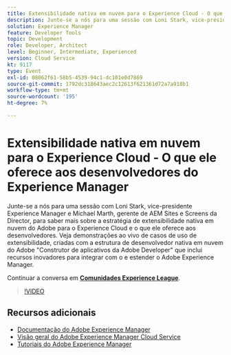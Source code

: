 ```yaml
---
title: Extensibilidade nativa em nuvem para o Experience Cloud - O que ele oferece aos desenvolvedores do Experience Manager
description: Junte-se a nós para uma sessão com Loni Stark, vice-presidente Experience Manager e Michael Marth, gerente de AEM Sites e Screens da Director, para saber mais sobre a estratégia de extensibilidade nativa em nuvem do Adobe para o Experience Cloud e o que ele oferece aos desenvolvedores. Veja demonstrações ao vivo de casos de uso de extensibilidade, criadas com a estrutura de desenvolvedor nativa em nuvem do Adobe "Construtor de aplicativos da Adobe Developer" que inclui recursos inovadores para integrar com o e estender o Adobe Experience Manager.
solution: Experience Manager
feature: Developer Tools
topic: Development
role: Developer, Architect
level: Beginner, Intermediate, Experienced
version: Cloud Service
kt: 9117
type: Event
exl-id: 08062f61-58b5-4539-94c1-dc101e0d7869
source-git-commit: 1792dc318643aec2c12613f621361d72a7a918b1
workflow-type: tm+mt
source-wordcount: '195'
ht-degree: 7%

---
```


# Extensibilidade nativa em nuvem para o Experience Cloud - O que ele oferece aos desenvolvedores do Experience Manager

Junte-se a nós para uma sessão com Loni Stark, vice-presidente Experience Manager e Michael Marth, gerente de AEM Sites e Screens da Director, para saber mais sobre a estratégia de extensibilidade nativa em nuvem do Adobe para o Experience Cloud e o que ele oferece aos desenvolvedores. Veja demonstrações ao vivo de casos de uso de extensibilidade, criadas com a estrutura de desenvolvedor nativa em nuvem do Adobe &quot;Construtor de aplicativos da Adobe Developer&quot; que inclui recursos inovadores para integrar com o e estender o Adobe Experience Manager.

Continuar a conversa em **[Comunidades Experience League](https://adobe.ly/2XTk7aX)**.

>[!VIDEO](https://video.tv.adobe.com/v/337491/?quality=12&learn=on&hidetitle=true)

## Recursos adicionais

- [Documentação do Adobe Experience Manager ](https://experienceleague.adobe.com/docs/experience-manager-cloud-service.html?lang=pt-BR)
- [Visão geral do Adobe Experience Manager Cloud Service](https://experienceleague.adobe.com/docs/experience-manager-cloud-service/overview/home.html)
- [Tutoriais do Adobe Experience Manager](https://experienceleague.adobe.com/docs/experience-manager-tutorials.html)
